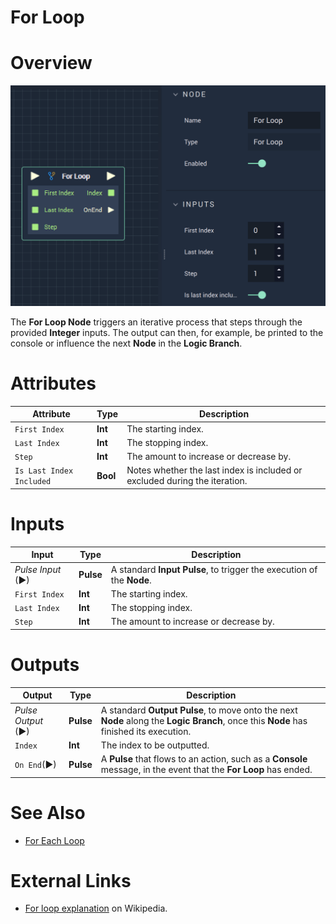 # For Loop
# Overview

![The For Loop Node.](../../.gitbook/assets/forloop.png)

The **For Loop Node** triggers an iterative process that steps through the provided **Integer** inputs. The output can then, for example, be printed to the console or influence the next **Node** in the **Logic Branch**. 

# Attributes

|Attribute|Type|Description|
|---|---|---|
|`First Index`|**Int**|The starting index.|
|`Last Index`|**Int**|The stopping index.|
|`Step`|**Int**|The amount to increase or decrease by.|
|`Is Last Index Included`|**Bool**|Notes whether the last index is included or excluded during the iteration.|

# Inputs

|Input|Type|Description|
|---|---|---|
|*Pulse Input* (►)|**Pulse**|A standard **Input Pulse**, to trigger the execution of the **Node**.|
|`First Index`|**Int**|The starting index.|
|`Last Index`|**Int**|The stopping index.|
|`Step`|**Int**|The amount to increase or decrease by.|

# Outputs

|Output|Type|Description|
|---|---|---|
|*Pulse Output* (►)|**Pulse**|A standard **Output Pulse**, to move onto the next **Node** along the **Logic Branch**, once this **Node** has finished its execution.|
|`Index`|**Int**|The index to be outputted.|
|`On End`(►)|**Pulse**|A **Pulse** that flows to an action, such as a **Console** message, in the event that the **For Loop** has ended.|

# See Also

* [For Each Loop](foreachloop.md)

# External Links

* [For loop explanation](https://en.wikipedia.org/wiki/For_loop) on Wikipedia.
